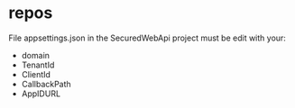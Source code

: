 # repos
File appsettings.json in the SecuredWebApi project must be edit with your:
- domain
- TenantId
- ClientId
- CallbackPath
- AppIDURL
